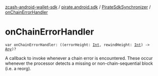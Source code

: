 [zcash-android-wallet-sdk](../../index.md) / [pirate.android.sdk](../index.md) / [PirateSdkSynchronizer](index.md) / [onChainErrorHandler](./on-chain-error-handler.md)

# onChainErrorHandler

`var onChainErrorHandler: ((errorHeight: `[`Int`](https://kotlinlang.org/api/latest/jvm/stdlib/kotlin/-int/index.html)`, rewindHeight: `[`Int`](https://kotlinlang.org/api/latest/jvm/stdlib/kotlin/-int/index.html)`) -> `[`Any`](https://kotlinlang.org/api/latest/jvm/stdlib/kotlin/-any/index.html)`)?`

A callback to invoke whenever a chain error is encountered. These occur whenever the
processor detects a missing or non-chain-sequential block (i.e. a reorg).

